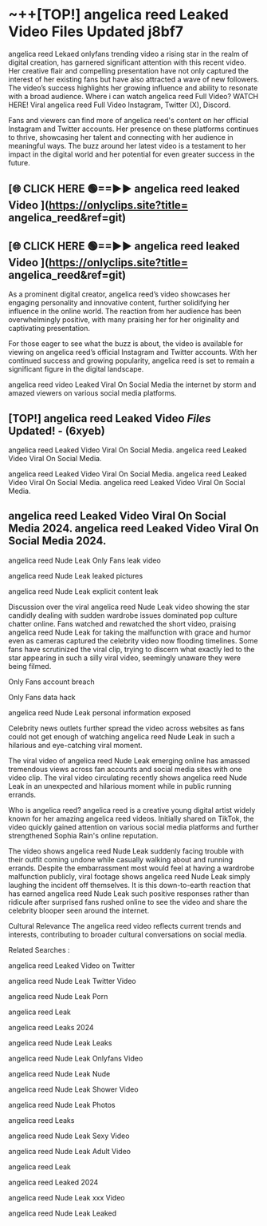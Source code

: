 # ~++[TOP!]  angelica reed Leaked Video Files Updated j8bf7<br>

 angelica reed Lekaed onlyfans trending video a rising star in the realm of digital creation, has garnered significant attention with this recent video. Her creative flair and compelling presentation have not only captured the interest of her existing fans but have also attracted a wave of new followers. The video’s success highlights her growing influence and ability to resonate with a broad audience.
Where i can watch  angelica reed Full Video? WATCH HERE! Viral  angelica reed Full Video Instagram, Twitter (X), Discord.


Fans and viewers can find more of  angelica reed's content on her official Instagram and Twitter accounts. Her presence on these platforms continues to thrive, showcasing her talent and connecting with her audience in meaningful ways. The buzz around her latest video is a testament to her impact in the digital world and her potential for even greater success in the future.


## [🌐 CLICK HERE 🟢==►►  angelica reed leaked Video ](https://onlyclips.site?title= angelica_reed&ref=git)

## [🌐 CLICK HERE 🟢==►►  angelica reed leaked Video ](https://onlyclips.site?title= angelica_reed&ref=git)


As a prominent digital creator,  angelica reed’s video showcases her engaging personality and innovative content, further solidifying her influence in the online world. The reaction from her audience has been overwhelmingly positive, with many praising her for her originality and captivating presentation.

For those eager to see what the buzz is about, the video is available for viewing on  angelica reed’s official Instagram and Twitter accounts. With her continued success and growing popularity,  angelica reed is set to remain a significant figure in the digital landscape.


  angelica reed video Leaked Viral On Social Media the internet by storm and amazed viewers on various social media platforms.


## [TOP!]  angelica reed Leaked Video *Files* Updated! - (6xyeb) 

 angelica reed Leaked Video Viral On Social Media. angelica reed Leaked Video Viral On Social Media.

 angelica reed Leaked Video Viral On Social Media. angelica reed Leaked Video Viral On Social Media. angelica reed Leaked Video Viral On Social Media.


##  angelica reed Leaked Video Viral On Social Media 2024. angelica reed Leaked Video Viral On Social Media 2024.
 angelica reed Nude Leak Only Fans leak video

 angelica reed Nude Leak leaked pictures

 angelica reed Nude Leak explicit content leak

Discussion over the viral  angelica reed Nude Leak video showing the star candidly dealing with sudden wardrobe issues dominated pop culture chatter online. Fans watched and rewatched the short video, praising  angelica reed Nude Leak for taking the malfunction with grace and humor even as cameras captured the celebrity video now flooding timelines. Some fans have scrutinized the viral clip, trying to discern what exactly led to the star appearing in such a silly viral video, seemingly unaware they were being filmed.


Only Fans account breach

Only Fans data hack

 angelica reed Nude Leak personal information exposed

Celebrity news outlets further spread the video across websites as fans could not get enough of watching  angelica reed Nude Leak in such a hilarious and eye-catching viral moment.


The viral video of  angelica reed Nude Leak emerging online has amassed tremendous views across fan accounts and social media sites with one video clip. The viral video circulating recently shows  angelica reed Nude Leak in an unexpected and hilarious moment while in public running errands.


Who is  angelica reed?  angelica reed is a creative young digital artist widely known for her amazing  angelica reed videos. Initially shared on TikTok, the video quickly gained attention on various social media platforms and further strengthened Sophia Rain's online reputation.

The video shows  angelica reed Nude Leak suddenly facing trouble with their outfit coming undone while casually walking about and running errands. Despite the embarrassment most would feel at having a wardrobe malfunction publicly, viral footage shows  angelica reed Nude Leak simply laughing the incident off themselves. It is this down-to-earth reaction that has earned  angelica reed Nude Leak such positive responses rather than ridicule after surprised fans rushed online to see the video and share the celebrity blooper seen around the internet.

Cultural Relevance The  angelica reed video reflects current trends and interests, contributing to broader cultural conversations on social media.

Related Searches :

 angelica reed Leaked Video on Twitter

 angelica reed Nude Leak Twitter Video

 angelica reed Nude Leak Porn

 angelica reed Leak 

 angelica reed Leaks 2024

 angelica reed Nude Leak Leaks

 angelica reed Nude Leak Onlyfans Video

 angelica reed Nude Leak Nude

 angelica reed Nude Leak Shower Video

 angelica reed Nude Leak Photos

 angelica reed Leaks

 angelica reed Nude Leak Sexy Video

 angelica reed Nude Leak Adult Video

 angelica reed Leak

 angelica reed Leaked 2024

 angelica reed Nude Leak xxx Video

 angelica reed Nude Leak Leaked